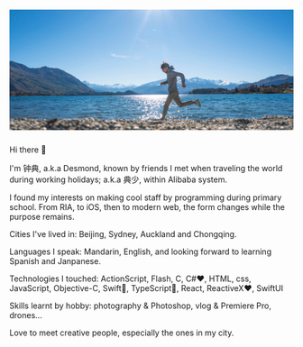 # [![Desmond banner](https://raw.githubusercontent.com/limitMe/limitMe/main/images/banner.jpg)](https:/www.github.com/limitMe)

Hi there 👋

I'm 钟典, a.k.a Desmond, known by friends I met when traveling the world during working holidays; a.k.a 典少, within Alibaba system.

I found my interests on making cool staff by programming during primary school. From RIA, to iOS, then to modern web, the form changes while the purpose remains.

Cities I've lived in: Beijing, Sydney, Auckland and Chongqing.

Languages I speak: Mandarin, English, and looking forward to learning Spanish and Janpanese.

Technologies I touched: ActionScript, Flash, C, C#❤️, HTML, css, JavaScript, Objective-C, Swift💪, TypeScript💪, React, ReactiveX❤️, SwiftUI

Skills learnt by hobby: photography & Photoshop, vlog & Premiere Pro, drones...

Love to meet creative people, especially the ones in my city.
<!--
**limitMe/limitme** is a ✨ _special_ ✨ repository because its `README.md` (this file) appears on your GitHub profile.

Here are some ideas to get you started:

- 🔭 I’m currently working on ...
- 🌱 I’m currently learning ...
- 👯 I’m looking to collaborate on ...
- 🤔 I’m looking for help with ...
- 💬 Ask me about ...
- 📫 How to reach me: ...
- 😄 Pronouns: ...
- ⚡ Fun fact: ...
-->
